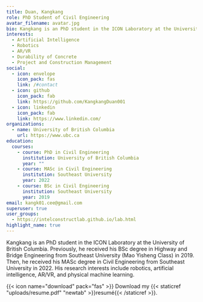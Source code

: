 ```yaml
---
title: Duan, Kangkang
role: PhD Student of Civil Engineering
avatar_filename: avatar.jpg
bio: Kangkang is an PhD student in the ICON Laboratory at the University of British Columbia. Previously, he received his BSc degree in Highway and Bridge Engineering from Southeast University (Mao Yisheng Class) in 2019. Then, he received his MASc degree in Civil Engineering from Southeast University in 2022. His research interests include robotics, artificial intelligence, AR/VR, and physical machine learning.
interests:
  - Artificial Intelligence
  - Robotics
  - AR/VR
  - Durability of Concrete
  - Project and Construction Management
social:
  - icon: envelope
    icon_pack: fas
    link: /#contact
  - icon: github
    icon_pack: fab
    link: https://github.com/KangkangDuan001
  - icon: linkedin
    icon_pack: fab
    link: https://www.linkedin.com/
organizations:
  - name: University of British Columbia
    url: https://www.ubc.ca
education:
  courses:
    - course: PhD in Civil Engineering
      institution: University of British Columbia
      year: ""
    - course: MASc in Civil Engineering
      institution: Southeast University
      year: 2022
    - course: BSc in Civil Engineering
      institution: Southeast University
      year: 2019
email: kangk01.cee@gmail.com
superuser: true
user_groups:
  - https://intelconstructlab.github.io/lab.html
highlight_name: true
---
```

Kangkang is an PhD student in the ICON Laboratory at the University of British Columbia. Previously, he received his BSc degree in Highway and Bridge Engineering from Southeast University (Mao Yisheng Class) in 2019. Then, he received his MASc degree in Civil Engineering from Southeast University in 2022. His research interests include robotics, artificial intelligence, AR/VR, and physical machine learning.

{{< icon name="download" pack="fas" >}} Download my {{< staticref "uploads/resume.pdf" "newtab" >}}resumé{{< /staticref >}}.
